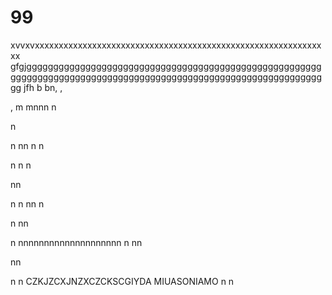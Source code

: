 # 99
xvvxvxxxxxxxxxxxxxxxxxxxxxxxxxxxxxxxxxxxxxxxxxxxxxxxxxxxxxxxxxxxxxx
gfgjggggggggggggggggggggggggggggggggggggggggggggggggggggggggggggggggggggggggggggggggggggggggggggggggggggggggggggggggggg
jfh
b
bn,
,

,
m
mnnn
n

n

n
nn
n
n

n
n
n

nn

n
n
nn
n

n
nn

n
nnnnnnnnnnnnnnnnnnnn
n
nn

nn

n
n
CZKJZCXJNZXCZCKSCGIYDA MIUASONIAMO
n
n
